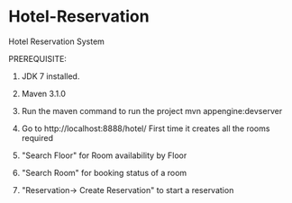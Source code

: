 # Hotel-Reservation
Hotel Reservation System

PREREQUISITE:
1. JDK 7 installed.

2. Maven 3.1.0 

1. Run the maven command to run the project 
mvn appengine:devserver
2. Go to http://localhost:8888/hotel/
First time it creates all the rooms required
3. "Search Floor" for Room availability by Floor
4. "Search Room" for booking status of a room
5. "Reservation-> Create Reservation" to start a reservation


